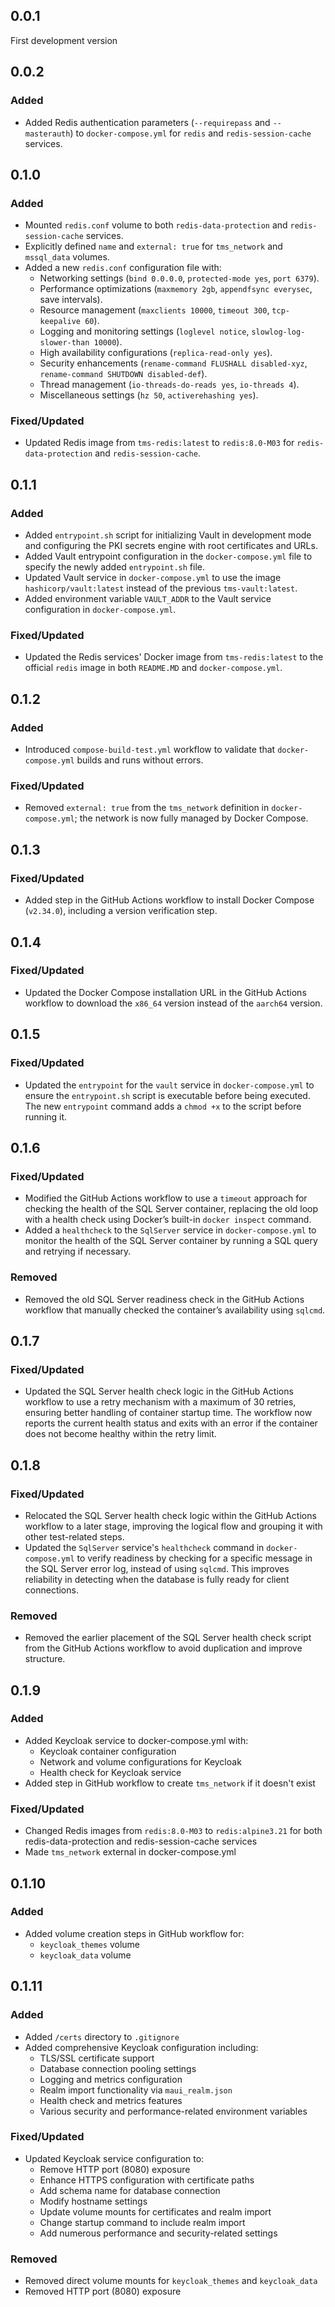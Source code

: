 ## 0.0.1
First development version

## 0.0.2
### Added
- Added Redis authentication parameters (`--requirepass` and `--masterauth`) to `docker-compose.yml` for `redis` and `redis-session-cache` services.

## 0.1.0
### Added
- Mounted `redis.conf` volume to both `redis-data-protection` and `redis-session-cache` services.
- Explicitly defined `name` and `external: true` for `tms_network` and `mssql_data` volumes.
- Added a new `redis.conf` configuration file with:
  - Networking settings (`bind 0.0.0.0`, `protected-mode yes`, `port 6379`).
  - Performance optimizations (`maxmemory 2gb`, `appendfsync everysec`, save intervals).
  - Resource management (`maxclients 10000`, `timeout 300`, `tcp-keepalive 60`).
  - Logging and monitoring settings (`loglevel notice`, `slowlog-log-slower-than 10000`).
  - High availability configurations (`replica-read-only yes`).
  - Security enhancements (`rename-command FLUSHALL disabled-xyz`, `rename-command SHUTDOWN disabled-def`).
  - Thread management (`io-threads-do-reads yes`, `io-threads 4`).
  - Miscellaneous settings (`hz 50`, `activerehashing yes`).

### Fixed/Updated
- Updated Redis image from `tms-redis:latest` to `redis:8.0-M03` for `redis-data-protection` and `redis-session-cache`.


## 0.1.1
### Added
- Added `entrypoint.sh` script for initializing Vault in development mode and configuring the PKI secrets engine with root certificates and URLs.
- Added Vault entrypoint configuration in the `docker-compose.yml` file to specify the newly added `entrypoint.sh` file.
- Updated Vault service in `docker-compose.yml` to use the image `hashicorp/vault:latest` instead of the previous `tms-vault:latest`.
- Added environment variable `VAULT_ADDR` to the Vault service configuration in `docker-compose.yml`.

### Fixed/Updated
- Updated the Redis services' Docker image from `tms-redis:latest` to the official `redis` image in both `README.MD` and `docker-compose.yml`.


## 0.1.2
### Added
- Introduced `compose-build-test.yml` workflow to validate that `docker-compose.yml` builds and runs without errors.

### Fixed/Updated
- Removed `external: true` from the `tms_network` definition in `docker-compose.yml`; the network is now fully managed by Docker Compose.


## 0.1.3
### Fixed/Updated
- Added step in the GitHub Actions workflow to install Docker Compose (`v2.34.0`), including a version verification step.

## 0.1.4
### Fixed/Updated
- Updated the Docker Compose installation URL in the GitHub Actions workflow to download the `x86_64` version instead of the `aarch64` version.

## 0.1.5
### Fixed/Updated
- Updated the `entrypoint` for the `vault` service in `docker-compose.yml` to ensure the `entrypoint.sh` script is executable before being executed. The new `entrypoint` command adds a `chmod +x` to the script before running it.

## 0.1.6
### Fixed/Updated
- Modified the GitHub Actions workflow to use a `timeout` approach for checking the health of the SQL Server container, replacing the old loop with a health check using Docker’s built-in `docker inspect` command.
- Added a `healthcheck` to the `SqlServer` service in `docker-compose.yml` to monitor the health of the SQL Server container by running a SQL query and retrying if necessary.

### Removed
- Removed the old SQL Server readiness check in the GitHub Actions workflow that manually checked the container’s availability using `sqlcmd`.

## 0.1.7
### Fixed/Updated
- Updated the SQL Server health check logic in the GitHub Actions workflow to use a retry mechanism with a maximum of 30 retries, ensuring better handling of container startup time. The workflow now reports the current health status and exits with an error if the container does not become healthy within the retry limit.


## 0.1.8
### Fixed/Updated
- Relocated the SQL Server health check logic within the GitHub Actions workflow to a later stage, improving the logical flow and grouping it with other test-related steps.
- Updated the `SqlServer` service's `healthcheck` command in `docker-compose.yml` to verify readiness by checking for a specific message in the SQL Server error log, instead of using `sqlcmd`. This improves reliability in detecting when the database is fully ready for client connections.

### Removed
- Removed the earlier placement of the SQL Server health check script from the GitHub Actions workflow to avoid duplication and improve structure.


## 0.1.9
### Added
- Added Keycloak service to docker-compose.yml with:
  - Keycloak container configuration
  - Network and volume configurations for Keycloak
  - Health check for Keycloak service
- Added step in GitHub workflow to create `tms_network` if it doesn't exist

### Fixed/Updated
- Changed Redis images from `redis:8.0-M03` to `redis:alpine3.21` for both redis-data-protection and redis-session-cache services
- Made `tms_network` external in docker-compose.yml


## 0.1.10
### Added
- Added volume creation steps in GitHub workflow for:
  - `keycloak_themes` volume
  - `keycloak_data` volume


## 0.1.11
### Added
- Added `/certs` directory to `.gitignore`
- Added comprehensive Keycloak configuration including:
  - TLS/SSL certificate support
  - Database connection pooling settings
  - Logging and metrics configuration
  - Realm import functionality via `maui_realm.json`
  - Health check and metrics features
  - Various security and performance-related environment variables

### Fixed/Updated
- Updated Keycloak service configuration to:
  - Remove HTTP port (8080) exposure
  - Enhance HTTPS configuration with certificate paths
  - Add schema name for database connection
  - Modify hostname settings
  - Update volume mounts for certificates and realm import
  - Change startup command to include realm import
  - Add numerous performance and security-related settings

### Removed
- Removed direct volume mounts for `keycloak_themes` and `keycloak_data`
- Removed HTTP port (8080) exposure